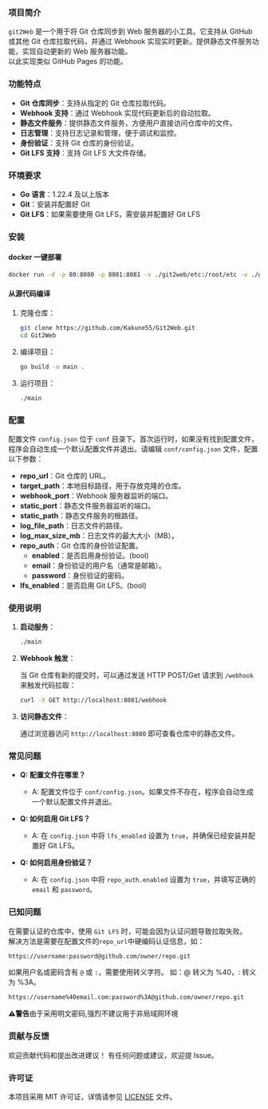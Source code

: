 ### 项目简介

`git2Web` 是一个用于将 Git 仓库同步到 Web 服务器的小工具。它支持从 GitHub 或其他 Git 仓库拉取代码，并通过 Webhook 实现实时更新。提供静态文件服务功能，实现自动更新的 Web 服务器功能。  
以此实现类似 GitHub Pages 的功能。

### 功能特点

- **Git 仓库同步**：支持从指定的 Git 仓库拉取代码。
- **Webhook 支持**：通过 Webhook 实现代码更新后的自动拉取。
- **静态文件服务**：提供静态文件服务，方便用户直接访问仓库中的文件。
- **日志管理**：支持日志记录和管理，便于调试和监控。
- **身份验证**：支持 Git 仓库的身份验证。
- **Git LFS 支持**：支持 Git LFS 大文件存储。

### 环境要求

- **Go 语言**：1.22.4 及以上版本
- **Git**：安装并配置好 Git
- **Git LFS**：如果需要使用 Git LFS，需安装并配置好 Git LFS

### 安装

#### docker 一键部署

```bash
docker run -d -p 80:8080 -p 8081:8081 -v ./git2web/etc:/root/etc -v ./git2web/logs:/root/logs --restart always --name git2web kakune55/git2web
```

#### 从源代码编译

1. 克隆仓库：

   ```sh
   git clone https://github.com/Kakune55/Git2Web.git
   cd Git2Web
   ```

2. 编译项目：

   ```sh
   go build -o main .
   ```

3. 运行项目：

   ```sh
   ./main
   ```

### 配置

配置文件 `config.json` 位于 `conf` 目录下。首次运行时，如果没有找到配置文件，程序会自动生成一个默认配置文件并退出。请编辑 `conf/config.json` 文件，配置以下参数：

- **repo_url**：Git 仓库的 URL。
- **target_path**：本地目标路径，用于存放克隆的仓库。
- **webhook_port**：Webhook 服务器监听的端口。
- **static_port**：静态文件服务器监听的端口。
- **static_path**：静态文件服务的根路径。
- **log_file_path**：日志文件的路径。
- **log_max_size_mb**：日志文件的最大大小（MB）。
- **repo_auth**：Git 仓库的身份验证配置。
  - **enabled**：是否启用身份验证。(bool)
  - **email**：身份验证的用户名（通常是邮箱）。
  - **password**：身份验证的密码。
- **lfs_enabled**：是否启用 Git LFS。(bool)

### 使用说明

1. **启动服务**：

   ```sh
   ./main
   ```

2. **Webhook 触发**：

   当 Git 仓库有新的提交时，可以通过发送 HTTP POST/Get 请求到 `/webhook` 来触发代码拉取：

   ```sh
   curl -X GET http://localhost:8081/webhook
   ```

3. **访问静态文件**：

   通过浏览器访问 `http://localhost:8080` 即可查看仓库中的静态文件。

### 常见问题

- **Q: 配置文件在哪里？**

  - A: 配置文件位于 `conf/config.json`。如果文件不存在，程序会自动生成一个默认配置文件并退出。

- **Q: 如何启用 Git LFS？**

  - A: 在 `config.json` 中将 `lfs_enabled` 设置为 `true`，并确保已经安装并配置好 Git LFS。

- **Q: 如何启用身份验证？**
  - A: 在 `config.json` 中将 `repo_auth.enabled` 设置为 `true`，并填写正确的 `email` 和 `password`。


### 已知问题
在需要认证的仓库中，使用 `Git LFS` 时，可能会因为认证问题导致拉取失败。  
解决方法是需要在配置文件的`repo_url`中硬编码认证信息，如：
~~~ txt
https://username:password@github.com/owner/repo.git
~~~
如果用户名或密码含有 `@` 或 `:`，需要使用转义字符。
如：@ 转义为 %40，: 转义为 %3A。
~~~ txt
https://username%40email.com:password%3A@github.com/owner/repo.git
~~~
**⚠️警告**由于采用明文密码,强烈不建议用于非局域网环境

### 贡献与反馈

欢迎贡献代码和提出改进建议！
有任何问题或建议，欢迎提 Issue。

### 许可证

本项目采用 MIT 许可证，详情请参见 [LICENSE](LICENSE) 文件。
